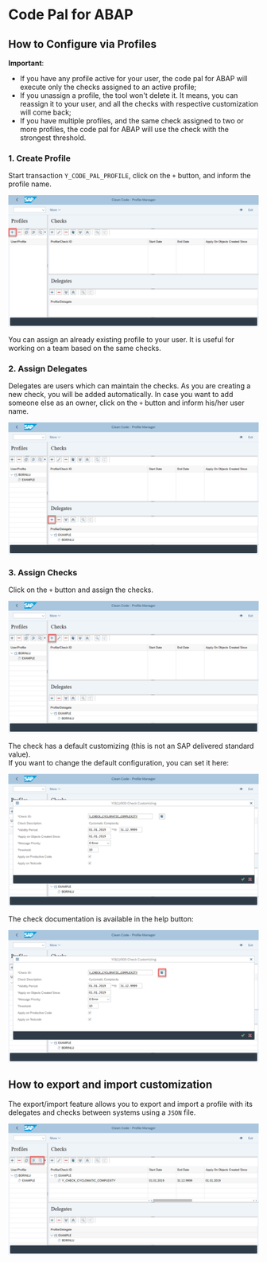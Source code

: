 # Code Pal for ABAP 

## How to Configure via Profiles

**Important**:
* If you have any profile active for your user, the code pal for ABAP will execute only the checks assigned to an active profile;
* If you unassign a profile, the tool won't delete it. It means, you can reassign it to your user, and all the checks with respective customization will come back;
* If you have multiple profiles, and the same check assigned to two or more profiles, the code pal for ABAP will use the check with the strongest threshold.

### 1. Create Profile
Start transaction `Y_CODE_PAL_PROFILE`, click on the `+` button, and inform the profile name.

![](imgs/create-profile.png)

You can assign an already existing profile to your user. It is useful for working on a team based on the same checks.

### 2. Assign Delegates
Delegates are users which can maintain the checks. As you are creating a new check, you will be added automatically. In case you want to add someone else as an owner, click on the `+` button and inform his/her user name. 

![](imgs/assign-delegate.png)

### 3. Assign Checks
Click on the `+` button and assign the checks.

![](imgs/assign-check.png)

The check has a default customizing (this is not an SAP delivered standard value).  
If you want to change the default configuration, you can set it here:

![](imgs/customize-check.png)

The check documentation is available in the help button:

![](imgs/check-documentation.png)

## How to export and import customization 
The export/import feature allows you to export and import a profile with its delegates and checks between systems using a `JSON` file. 

![](imgs/import-export-feature.png)
